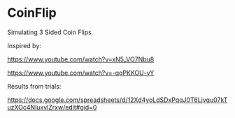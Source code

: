 # CoinFlip
Simulating 3 Sided Coin Flips


Inspired by:

https://www.youtube.com/watch?v=xN5_VO7Nbu8

https://www.youtube.com/watch?v=-qqPKKOU-yY

Results from trials:

https://docs.google.com/spreadsheets/d/12Xd4yoLdSDxPqqJ0T6Ljvqu07kTuzXOc4NluxvlZrxw/edit#gid=0
